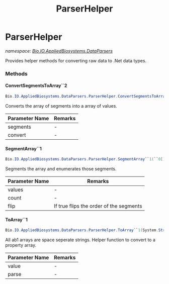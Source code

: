 ﻿---
title: ParserHelper
---

# ParserHelper
_namespace: [Bio.IO.AppliedBiosystems.DataParsers](N-Bio.IO.AppliedBiosystems.DataParsers.html)_

Provides helper methods for converting raw data to .Net data types.

### Methods

#### ConvertSegmentsToArray``2
```csharp
Bio.IO.AppliedBiosystems.DataParsers.ParserHelper.ConvertSegmentsToArray``2(``0[][],System.Func{``0[],``1})
```
Converts the array of segments into a array of values.

|Parameter Name|Remarks|
|--------------|-------|
|segments|-|
|convert|-|


#### SegmentArray``1
```csharp
Bio.IO.AppliedBiosystems.DataParsers.ParserHelper.SegmentArray``1(``0[],System.Int32,System.Boolean)
```
Segments the array and enumerates those segments.

|Parameter Name|Remarks|
|--------------|-------|
|values|-|
|count|-|
|flip|If true flips the order of the segments|


#### ToArray``1
```csharp
Bio.IO.AppliedBiosystems.DataParsers.ParserHelper.ToArray``1(System.String,System.Func{System.String,``0})
```
All ab1 arrays are space seperate strings. Helper function to convert to a property array.

|Parameter Name|Remarks|
|--------------|-------|
|value|-|
|parse|-|





